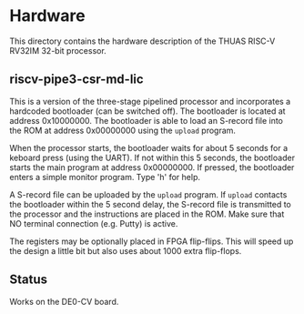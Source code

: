 # Hardware

This directory contains the hardware description of the
THUAS RISC-V RV32IM 32-bit processor.


## riscv-pipe3-csr-md-lic

This is a version of the three-stage pipelined processor
and incorporates a hardcoded bootloader (can be switched off).
The bootloader is located at address 0x10000000. The bootloader
is able to load an S-record file into the ROM at address
0x00000000 using the `upload` program.

When the processor starts, the bootloader waits for about
5 seconds for a keboard press (using the UART). If not
within this 5 seconds, the bootloader starts the main
program at address 0x00000000. If pressed, the bootloader
enters a simple monitor program. Type 'h' for help.

A S-record file can be uploaded by the `upload` program.
If `upload` contacts the bootloader within the 5 second
delay, the S-record file is transmitted to the processor
and the instructions are placed in the ROM. Make
sure that NO terminal connection (e.g. Putty) is active.

The registers may be optionally placed in FPGA flip-flips.
This will speed up the design a little bit but also uses
about 1000 extra flip-flops.

## Status

Works on the DE0-CV board.
